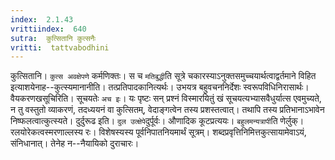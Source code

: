 ```yaml
---
index:  2.1.43
vrittiindex:  640
sutra:  कुत्सितानि कुत्सनैः
vritti:  tattvabodhini 
---
```


कुत्सितानि। `कुत्स अवक्षेपणे` कर्मणिक्तः। स च `मतिबुद्धी`ति सूत्रे चकारस्याऽनुक्तसमुच्चयार्थत्वाद्वर्तमाने विहित इत्याशयेनाह--कुत्स्यमानानीति। तत्प्रतिपादकानित्यर्थः। उभयत्र बहुवचननिर्देशः स्वरूपविधिनिरासार्थः। वैयकरणखसूचिरिति। सूचयतेः `अच इः`। यः पृष्टः सन् प्रश्नं विस्मारयितुं खं सूचयत्यभ्यासवैधुर्यात्स एवमुच्यते, न तु वस्तुतो व्याकरणं, तदध्ययनं वा कुत्सितम्, वेदाङ्गत्वेन तस्य प्रशस्तत्वात्। तथापि तस्य प्रतिभानाऽभावेन निष्फलत्वात्कुत्स्यते। दुर्दुरूढ इति। `दुल उत्क्षेपे`दुर्पूर्वः। औणादिक कूटप्रत्ययः। `बहुलमन्यत्रापी`ति णेर्लुक्। रलयोरेकत्वस्मरणाल्लस्य रः। विशेषस्यस्य पूर्वनिपातनियमार्थं सूत्रम्। शब्दप्रवृत्तिनिमित्तकुत्सायामेवाऽयं, संनिधानात्। तेनेह न--नैयायिको दुराचारः।


